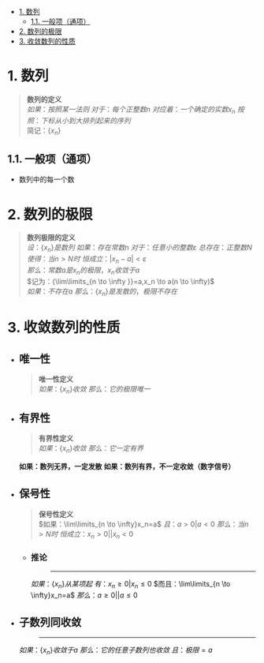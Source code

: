 - [1. 数列](#1-数列)
  - [1.1. 一般项（通项）](#11-一般项通项)
- [2. 数列的极限](#2-数列的极限)
- [3. 收敛数列的性质](#3-收敛数列的性质)

# 1. 数列

>**数列的定义**<br>
$如果：按照某一法则$
$对于：每个正整数 n$
$对应着：一个确定的实数 x_n$
$按照：下标从小到大排列起来的序列$<br>
简记：$\{x_n\}$

## 1.1. 一般项（通项）

- 数列中的每一个数

# 2. 数列的极限

>**数列极限的定义**<br>
$设：\{x_n\}是数列$
$如果：存在常数 n$
$对于：任意小的整数 \varepsilon$
$总存在：正整数 N$
$使得：当 n>N时$
$恒成立：|x_n-a|<\varepsilon$<br>
$那么：常数a是 x_n的极限，x_n收敛于a$<br>
$记为：{\lim\limits_{n \to \infty }}=a,x_n \to a(n \to \infty)$<br>
$如果：不存在a$
$那么：\{x_n\}是发散的，极限不存在$

# 3. 收敛数列的性质

- ## 唯一性

  >**唯一性定义**<br>
  $如果：\{x_n\}收敛$
  $那么：它的极限唯一$

- ## 有界性

  >**有界性定义**<br>
  $如果：\{x_n\}收敛$
  $那么：它一定有界$

  **如果：数列无界，一定发散**
  **如果：数列有界，不一定收敛（数字信号）**

- ## 保号性

  >**保号性定义**<br>
  $如果：\lim\limits_{n \to \infty}x_n=a$
  $且：a>0|a<0$
  $那么：当n>N时$
  $恒成立：x_n>0||x_n<0$

  - ### 推论

    >****
    $如果：\{x_n\}从某项起$
    $有：x_n \ge 0|x_n \le 0$
    $而且：\lim\limits_{n \to \infty}x_n=a$
    $那么：a \ge 0||a \le 0$

- ## 子数列同收敛

    >****
    $如果：\{x_n\}收敛于a$
    $那么：它的任意子数列也收敛$
    $且：极限=a$